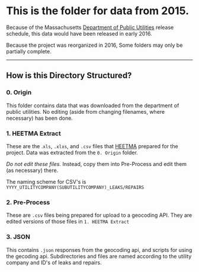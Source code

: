# This is the folder for data from 2015.
Because of the Massachusetts [Department of Public Utilities](http://www.mass.gov/eea/grants-and-tech-assistance/guidance-technical-assistance/agencies-and-divisions/dpu/) release schedule, this data would have been released in early 2016.

Because the project was reorganized in 2016, Some folders may only be partially complete.

----
## How is this Directory Structured?
### 0. Origin
This folder contains data that was downloaded from the department of public utilities. No editing (aside from changing filenames, where necessary) has been done.

### 1. HEETMA Extract
These are the .`xls`, `.xlxs`, and `.csv` files that [HEETMA](http://www.heetma.org/) prepared for the project. Data was extracted from the `0. Origin` folder.

*Do not edit these files.* Instead, copy them into Pre-Process and edit them (as necessary) there.

The naming scheme for CSV's is `YYYY_UTILITYCOMPANY(SUBUTILITYCOMPANY)_LEAKS/REPAIRS`

### 2. Pre-Process
These are `.csv` files being prepared for upload to a geocoding API. They are edited versions of those files in `1. HEETMA Extract`

### 3. JSON
This contains `.json` responses from the geocoding api, and scripts for using the gecoding api. Subdirectories and files are named according to the utility company and ID's of leaks and repairs.
